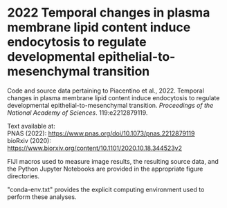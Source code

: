# 2022 Temporal changes in plasma membrane lipid content induce endocytosis to regulate developmental epithelial-to-mesenchymal transition

Code and source data pertaining to Piacentino et al., 2022. Temporal changes in plasma membrane lipid content induce endocytosis to regulate developmental epithelial-to-mesenchymal transition. <i>Proceedings of the National Academy of Sciences</i>. 119:e2212879119.

Text available at: <br>
PNAS (2022): https://www.pnas.org/doi/10.1073/pnas.2212879119 <br>
bioRxiv (2020): https://www.biorxiv.org/content/10.1101/2020.10.18.344523v2<br>

FIJI macros used to measure image results, the resulting source data, and the Python Jupyter Notebooks are provided in the appropriate figure directories.

"conda-env.txt" provides the explicit computing environment used to perform these analyses.
